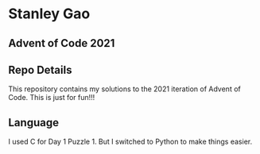 # Stanley Gao
## Advent of Code 2021

## Repo Details
This repository contains my solutions to the 2021 iteration of Advent of Code. This is just for fun!!!

## Language
I used C for Day 1 Puzzle 1. But I switched to Python to make things easier.